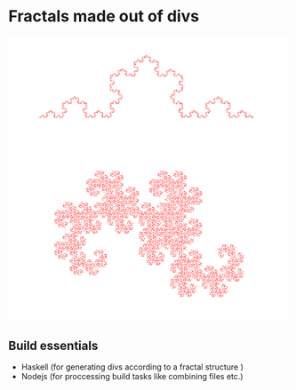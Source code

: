 # Fractals made out of divs

![Koch curve](screenshots/koch-curve.png)
![Dragon curve](screenshots/dragon-curve.png)

## Build essentials

* Haskell (for generating divs according to a fractal structure )
* Nodejs  (for proccessing build tasks like combining files etc.)

